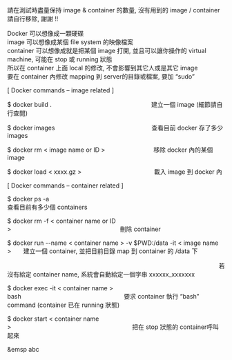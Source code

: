 請在測試時盡量保持 image & container 的數量, 沒有用到的 image / container 請自行移除, 謝謝 !!
 
Docker 可以想像成一顆硬碟  
image 可以想像成某個 file system 的映像檔案  
container 可以想像成就是把某個 image 打開, 並且可以讓你操作的 virtual machine, 可能在 stop 或 running 狀態  
         所以在 container 上面 local 的修改, 不會影響到其它人或是其它 image  
         要在 container 內修改 mapping 到 server的目錄或檔案, 要加 “sudo”  
 
[ Docker commands – image related ]  
<p>$ docker build .&emsp;&emsp;&emsp;&emsp;&emsp;&emsp;&emsp;&emsp;&emsp;&emsp;&emsp;&emsp;&emsp;&emsp;&emsp;&emsp;&ensp;建立一個 image (細節請自行查閱)  </p>
<p>$ docker images&emsp;&emsp;&emsp;&emsp;&emsp;&emsp;&emsp;&emsp;&emsp;&emsp;&emsp;&emsp;&emsp;&emsp;&emsp;&emsp;查看目前 docker 存了多少 images  </p>
<p>$ docker rm < image name or ID >&emsp;&emsp;&emsp;&emsp;&emsp;&emsp;&emsp;&emsp;移除 docker 內的某個 image</p>
<p>$ docker load < xxxx.gz >&emsp;&emsp;&emsp;&emsp;&emsp;&emsp;&emsp;&emsp;&emsp;&emsp;&emsp;&emsp;載入 image 到 docker 內</p>
 
[ Docker commands – container related ]  
<p>$ docker ps -a&emsp;&emsp;&emsp;&emsp;&emsp;&emsp;&emsp;&emsp;&emsp;&emsp;&emsp;&emsp;&emsp;&emsp;&emsp;&emsp;&emsp;&emsp;&emsp;&emsp;&emsp;&emsp;&emsp;&emsp;&emsp;&emsp;&emsp;&emsp;&emsp;查看目前有多少個 containers</p>
<p>$ docker rm -f < container name or ID >&emsp;&emsp;&emsp;&emsp;&emsp;&emsp;&emsp;&emsp;&emsp;&emsp;&emsp;&emsp;&emsp;&emsp;&emsp;&emsp;&emsp;&emsp;刪除 container</p>
<p>$ docker run --name < container name > -v $PWD:/data -it < image name >&emsp;&emsp;建立一個 container, 並把目前目錄 map 到 container 的 /data 下</p>
<p>&emsp;&emsp;&emsp;&emsp;&emsp;&emsp;&emsp;&emsp;&emsp;&emsp;&emsp;&emsp;&emsp;&emsp;&emsp;&emsp;&emsp;&emsp;&emsp;&emsp;&emsp;&emsp;&emsp;&emsp;&emsp;&emsp;&emsp;&emsp;&emsp;&emsp;&emsp;&emsp;&emsp;&emsp;&emsp;若沒有給定 container name, 系統會自動給定一個字串  xxxxxx_xxxxxxx</p>
<p>$ docker exec -it < container name > bash&emsp;&emsp;&emsp;&emsp;&emsp;&emsp;&emsp;&emsp;&emsp;&emsp;&emsp;&emsp;&emsp;&emsp;&emsp;&emsp;&emsp;要求 container 執行 “bash” command (container 已在 running 狀態)</p>
<p>$ docker start < container name >&emsp;&emsp;&emsp;&emsp;&emsp;&emsp;&emsp;&emsp;&emsp;&emsp;&emsp;&emsp;&emsp;&emsp;&emsp;&emsp;&emsp;&emsp;&emsp;&emsp;把在 stop 狀態的 container呼叫起來</p>

&emsp abc

 <p> &emsp;&emsp;&emsp;&emsp;</p>
